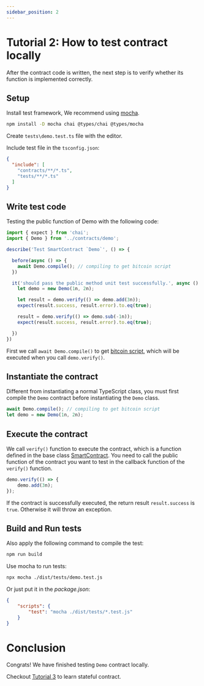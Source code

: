 ```yaml
---
sidebar_position: 2
---
```


# Tutorial 2: How to test contract locally


After the contract code is written, the next step is to verify whether its function is implemented correctly.

## Setup

Install test framework, We recommend using [mocha](https://mochajs.org).

```bash
npm install -D mocha chai @types/chai @types/mocha
```

Create `tests\demo.test.ts` file with the editor.

Include test file in the `tsconfig.json`:

```json
{
  "include": [
    "contracts/**/*.ts",
    "tests/**/*.ts"
  ]
}
```

## Write test code

Testing the public function of Demo with the following code:


```ts
import { expect } from 'chai';
import { Demo } from '../contracts/demo';

describe('Test SmartContract `Demo`', () => {

  before(async () => {
    await Demo.compile(); // compiling to get bitcoin script 
  })

  it('should pass the public method unit test successfully.', async () => {
    let demo = new Demo(1n, 2n);

    let result = demo.verify(() => demo.add(3n));
    expect(result.success, result.error).to.eq(true);

    result = demo.verify(() => demo.sub(-1n));
    expect(result.success, result.error).to.eq(true);

  })
})
```

First we call `await Demo.compile()` to get [bitcoin script](https://wiki.bitcoinsv.io/index.php/Script),  which will be executed when you call `demo.verify()`.


## Instantiate the contract

Different from instantiating a normal TypeScript class, you must first compile the `Demo` contract before instantiating the `Demo` class.


```ts
await Demo.compile(); // compiling to get bitcoin script 
let demo = new Demo(1n, 2n);
```

## Execute the contract

We call `verify()` function to execute the contract, which is a function defined in the base class [SmartContract](../reference/classes/SmartContract.md#verify). You need to call the public function of the contract you want to test in the callback function of the `verify()` function.


```ts
demo.verify(() => {
    demo.add(3n);
});
```

If the contract is successfully executed, the return result `result.success` is `true`. Otherwise it will throw an exception.


## Build and Run tests



Also apply the following command to compile the test:

```bash
npm run build
```

Use mocha to run tests:

```bash
npx mocha ./dist/tests/demo.test.js
```

Or just put it in the *package.json*:

```json
{
    "scripts": {
        "test": "mocha ./dist/tests/*.test.js"
    }
}
```

# Conclusion

Congrats! We have finished testing `Demo` contract locally.

Checkout [Tutorial 3](./stateful-contract.md) to learn stateful contract.


